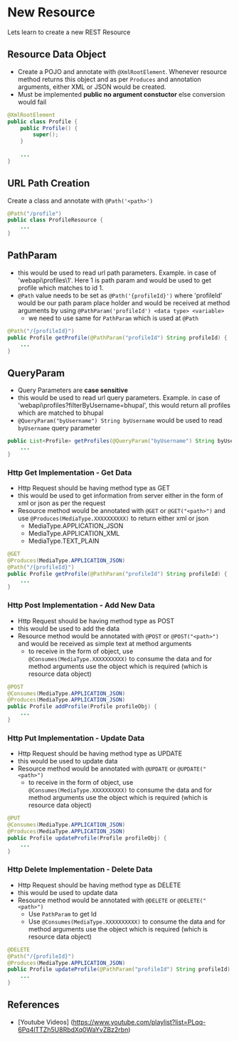 # New Resource
Lets learn to create a new REST Resource


## Resource Data Object 
* Create a POJO and annotate with `@XmlRootElement`.  Whenever resource method returns this object and as per `Produces` and annotation arguments, either XML or JSON would be created.
* Must be implemented **public no argument constuctor** else conversion would fail

```java
@XmlRootElement
public class Profile {
	public Profile() {
		super();
	}
	
	...
}
```

## URL Path Creation
Create a class and annotate with `@Path('<path>')`

```java
@Path("/profile")
public class ProfileResource {
	...
}
```


## PathParam
* this would be used to read url path parameters. Example. in case of 'webapi\profiles\1'.  Here 1 is path param and would be used to get profile which matches to id 1.
* `@Path` value needs to be set as `@Path('{profileId}')` where 'profileId' would be our path param place holder and would be received at method arguments by using `@PathParam('profileId') <data type> <variable>`
  * we need to use same for `PathParam` which is used at `@Path`
  
```java
@Path("/{profileId}")
public Profile getProfile(@PathParam("profileId") String profileId) {
	...
}
```
  
## QueryParam
* Query Parameters are **case sensitive**
* this would be used to read url query parameters.  Example. in case of 'webapi\profiles?filterByUsername=bhupal', this would return all profiles which are matched to bhupal
* `@QueryParam("byUsername") String byUsername` would be used to read `byUsername` query parameter 

```java
public List<Profile> getProfiles(@QueryParam("byUsername") String byUsername) {
	...
}
```

### Http Get Implementation - Get Data
* Http Request should be having method type as GET
* this would be used to get information from server either in the form of xml or json as per the request
* Resource method would be annotated with `@GET` or `@GET("<path>")` and use `@Produces(MediaType.XXXXXXXXXX)` to return either xml or json
  * MediaType.APPLICATION_JSON
  * MediaType.APPLICATION_XML
  * MediaType.TEXT_PLAIN

```java
@GET
@Produces(MediaType.APPLICATION_JSON)
@Path("/{profileId}")
public Profile getProfile(@PathParam("profileId") String profileId) {
	...
}
```

### Http Post Implementation - Add New Data
* Http Request should be having method type as POST
* this would be used to add the data
* Resource method would be annotated with `@POST` or `@POST("<path>")` and would be received as simple text at method arguments
  * to receive in the form of object, use `@Consumes(MediaType.XXXXXXXXXX)` to consume the data and for method arguments use the object which is required (which is resource data object)

```java
@POST
@Consumes(MediaType.APPLICATION_JSON)
@Produces(MediaType.APPLICATION_JSON)
public Profile addProfile(Profile profileObj) {
	...
}
```
  
### Http Put Implementation - Update Data
* Http Request should be having method type as UPDATE
* this would be used to update data
* Resource method would be annotated with `@UPDATE` or `@UPDATE("<path>")` 
  * to receive in the form of object, use `@Consumes(MediaType.XXXXXXXXXX)` to consume the data and for method arguments use the object which is required (which is resource data object)

```java
@PUT
@Consumes(MediaType.APPLICATION_JSON)
@Produces(MediaType.APPLICATION_JSON)
public Profile updateProfile(Profile profileObj) {
	...
}
```

### Http Delete Implementation - Delete Data
* Http Request should be having method type as DELETE
* this would be used to update data
* Resource method would be annotated with `@DELETE` or `@DELETE("<path>")` 
  * Use `PathParam` to get Id
  * Use `@Consumes(MediaType.XXXXXXXXXX)` to consume the data and for method arguments use the object which is required (which is resource data object)

```java
@DELETE
@Path("/{profileId}")
@Produces(MediaType.APPLICATION_JSON)
public Profile updateProfile(@PathParam("profileId") String profileId) {
	...
}
```


## References
* [Youtube Videos] (https://www.youtube.com/playlist?list=PLqq-6Pq4lTTZh5U8RbdXq0WaYvZBz2rbn)